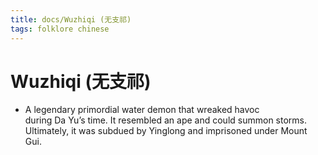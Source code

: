 ```yaml
---
title: docs/Wuzhiqi (无支祁)
tags: folklore chinese
---
```


# Wuzhiqi (无支祁)
- A legendary primordial water demon that wreaked havoc  
	during Da Yu’s time. It resembled an ape and could summon storms.  
	Ultimately, it was subdued by Yinglong and imprisoned under Mount Gui.